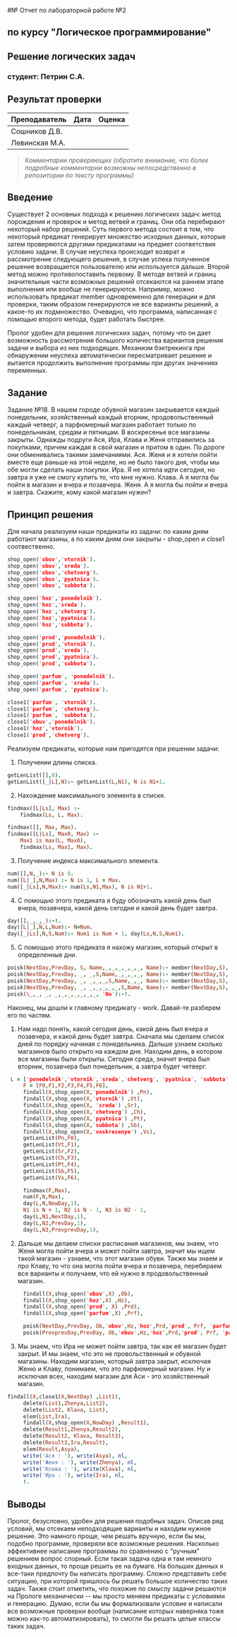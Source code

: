 #№ Отчет по лабораторной работе №2
## по курсу "Логическое программирование"

## Решение логических задач

### студент: Петрин С.А.

## Результат проверки

| Преподаватель     | Дата         |  Оценка       |
|-------------------|--------------|---------------|
| Сошников Д.В. |              |               |
| Левинская М.А.|              |               |

> *Комментарии проверяющих (обратите внимание, что более подробные комментарии возможны непосредственно в репозитории по тексту программы)*


## Введение

Существует 2 основных подхода к решению логических задач: метод порождения и проверок и метод ветвей и границ. Они оба перебирают некоторый набор решений. Суть первого метода состоит в том, что некоторый предикат генерирует множество исходных данных, которые затем проверяются другими предикатами на предмет соответствия условию задачи. В случае неуспеха происходит возврат и рассмотрение следующего решения, в случае успеха полученное решение возвращается пользователю или используется дальше. Второй метод можно противопоставить первому. В методе ветвей и границ значительные части возможных решений отсекаются на раннем этапе выполнения или вообще не генерируются. Например, можно использовать предикат member одновременно для генерации и для проверки, таким образом генерируются не все варианты решений, а какое-то их подмножество. Очевидно, что программа, написанная с помощью второго метода, будет работать быстрее.

Пролог удобен для решения логических задач, потому что он дает возможность рассмотрения большого количества вариантов решения задачи и выбора из них подходящих. Механизм бэктрекинга при обнаружении неуспеха автоматически пересматривает решение и вытается продолжить выполнение программы при других значениях переменных.

## Задание

Задание №18. В нашем городе обувной магазин закрывается каждый понедельник, хозяйственный каждый вторник, продовольственный каждый четверг, а парфюмерный магазин работает только по понедельникам, средам и пятницам. В воскресенье все магазины закрыты. Однажды подруги Ася, Ира, Клава и Женя отправились за покупками, причем каждая в свой магазин и притом в один. По дороге они обменивались такими замечаниями. Ася. Женя и я хотели пойти вместе еще раньше на этой неделе, но не было такого дня, чтобы мы обе могли сделать наши покупки. Ира. Я не хотела идти сегодня, но завтра я уже не смогу купить то, что мне нужно. Клава. А я могла бы пойти в магазин и вчера и позавчера. Женя. А я могла бы пойти и вчера и завтра. Скажите, кому какой магазин нужен?

## Принцип решения

Для начала реализуем наши предикаты из задачи: по каким дням работают магазины, а по каким дням они закрыты - shop_open и close1 соотвественно. 

```prolog
shop_open('obuv','vtornik').
shop_open('obuv','sreda').
shop_open('obuv','chetverg').
shop_open('obuv','pyatnica').
shop_open('obuv','subbota').

shop_open('hoz','ponedelnik').
shop_open('hoz','sreda').
shop_open('hoz','chetverg').
shop_open('hoz','pyatnica').
shop_open('hoz','subbota').

shop_open('prod','ponedelnik').
shop_open('prod','vtornik').
shop_open('prod','sreda').
shop_open('prod','pyatnica').
shop_open('prod','subbota').

shop_open('parfum', 'ponedelnik').
shop_open('parfum', 'sreda').
shop_open('parfum', 'pyatnica').

close1('parfum', 'vtornik').
close1('parfum', 'chetverg').
close1('parfum', 'subbota').
close1('obuv','ponedelnik').
close1('hoz','vtornik').
close1('prod','chetverg').
```

Реализуем предикаты, которые нам пригодятся при решении задачи:

1. Получении длины списка.
```prolog
getLenList([],0).
getLenList([_|L],N):- getLenList(L,N1), N is N1+1.
```
2. Нахождение максимального элемента в списке.
```prolog
findmax([L|Ls], Max) :-
    findmax(Ls, L, Max).

findmax([], Max, Max).
findmax([L|Ls], Max0, Max) :-
    Max1 is max(L, Max0),
    findmax(Ls, Max1, Max).
```
3. Получение индекса максимального элемента.
```prolog
num([],N,_):- N is 0.
num([L|_],N,Max) :- N is 1, L = Max.
num([_|Ls],N,Max):- num(Ls,N1,Max), N is N1+1.
```
4. С помощью этого предиката я буду обозначать какой день был вчера, позавчера, какой день сегодня и какой день будет завтра.
```prolog
day([],_,_,_):-!.
day([L|_],N,L,Num):- N=Num.
day([_|Ls],N,S,Num):- Num1 is Num + 1, day(Ls,N,S,Num1).
```
5. С помощью этого предиката я нахожу магазин, который открыт в определенные дни.
```prolog
poisk(NextDay,PrevDay, S, Name,_,_,_,_,_,_, Name):- member(NextDay,S), member(PrevDay,S).
poisk(NextDay,PrevDay, _, _,S,Name,_,_,_,_, Name):- member(NextDay,S), member(PrevDay,S).
poisk(NextDay,PrevDay, _, _,_,_,S,Name,_,_, Name):- member(NextDay,S), member(PrevDay,S).
poisk(NextDay,PrevDay, _, _,_,_,_,_,S,Name, Name):- member(NextDay,S), member(PrevDay,S).
poisk(\_,_, _, _,_,_,_,_,_,_, 'No'):-!.
```

Наконец, мы дошли к главному предикату - work. Давай-те разберем его по частям.

1. Нам надо понять, какой сегодня день, какой день был вчера и позавчера, и какой день будет завтра. Сначала мы сделаем список дней по порядку начиная с понедельника. Дальше узнаем сколько магазинов было открыто на каждом дне. Находим день, в котором все магазины были открыты. Сегодня среда, значит вчера был вторник, позавчера был понедельник, а завтра будет четверг.
```prolog
 L = ['ponedelnik','vtornik','sreda','chetverg', 'pyatnica', 'subbota', 'voskresenye'],
     F = [F0,F1,F2,F3,F4,F5,F6],
     findall(X,shop_open(X,'ponedelnik') ,Pn),
     findall(X,shop_open(X,'vtornik') ,Vt),
     findall(X,shop_open(X, 'sreda') ,Sr),
     findall(X,shop_open(X,'chetverg') ,Ch),
     findall(X,shop_open(X,'pyatnica') ,Pt),
     findall(X,shop_open(X,'subbota') ,Sb),
     findall(X,shop_open(X,'voskresenye') ,Vs),
     getLenList(Pn,F0),
     getLenList(Vt,F1),
     getLenList(Sr,F2),
     getLenList(Ch,F3),
     getLenList(Pt,F4),
     getLenList(Sb,F5),
     getLenList(Vs,F6),

     findmax(F,Max),
     num(F,N,Max),
     day(L,N,NowDay,1),
     N1 is N + 1, N2 is N - 1, N3 is N2 - 1,
     day(L,N1,NextDay,1),
     day(L,N2,PrevDay,1),
     day(L,N3,PrevprevDay,1),
```
2. Дальше мы делаем списки расписания магазинов, мы знаем, что Женя могла пойти вчера и может пойти завтра, значит мы ищем такой магазин - узнаем, что этот магазин обуви. Также мы знаем и про Клаву, то что она могла пойти вчера и позавчера, перебираем все варианты и получаем, что ей нужно в продовольственный магазин.
```prolog
     findall(X,shop_open('obuv',X) ,Ob),
     findall(X,shop_open('hoz',X) ,Hz),
     findall(X,shop_open('prod', X) ,Prd),
     findall(X,shop_open('parfum',X) ,Prf),

     poisk(NextDay,PrevDay, Ob,'obuv',Hz,'hoz',Prd,'prod', Prf, 'parfum', Zhenya),
     poisk(PrevprevDay,PrevDay, Ob,'obuv',Hz,'hoz',Prd,'prod', Prf, 'parfum', Klava),
```
3. Мы знаем, что Ира не может пойти завтра, так как её магазин будет закрыт. И мы знаем, что это не провольственный и обувной магазины. Находим магазин, который завтра закрыт, исключая Женю и Клаву, понимаем, что это парфюмерный магазин. Ну и исключая всех, находим магазин для Аси - это хозяйственный магазин.
```prolog
findall(X,close1(X,NextDay) ,List1),
     delete(List1,Zhenya,List2),
     delete(List2, Klava, List),
     elem(List,Ira),
     findall(X,shop_open(X,NowDay) ,Result1),
     delete(Result1,Zhenya,Result2),
     delete(Result2, Klava, Result3),
     delete(Result3,Ira,Result),
     elem(Result,Asya),
     write('Ася : '), write(Asya), nl,
     write('Женя : '), write(Zhenya), nl,
     write('Клава : '), write(Klava), nl,
     write('Ира : '), write(Ira), nl,
     !.
```


## Выводы

Пролог, безусловно, удобен для решения подобных задач. Описав ряд условий, мы отсекаем неподходящие варианты и находим нужное решение. Это намного проще, чем решать вручную, если бы мы, подобно программе, проверяли все возможные решения. Насколько эффективнее написание программы по сравнению с "ручным" решением вопрос спорный. Если такая задача одна и там немного входных данных, то проще решить ее на бумаге. На больших данных я все-таки предпочту бы написать программу. Сложно представить себе ситуацию, при которой пришлось бы решать большое количество таких задач. Также стоит отметить, что похожие по смыслу задачи решаются на Прологе механически -- мы просто меняем предикаты с условиями и генерацию. Думаю, если бы мы формализовали условие и написали все возможные проверки вообще (написание которых наверняка тоже можно как-то автоматизировать), то смогли бы решать целые классы таких задач.


